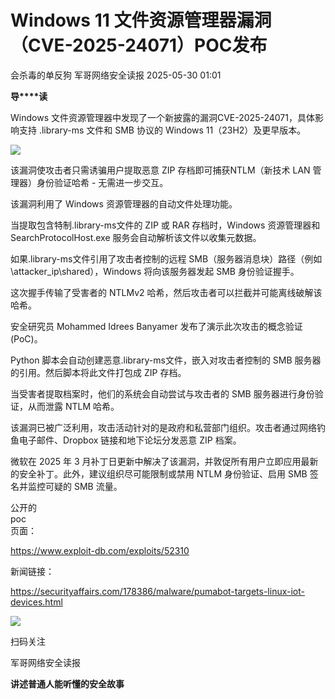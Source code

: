 #  Windows 11 文件资源管理器漏洞（CVE-2025-24071）POC发布   
会杀毒的单反狗  军哥网络安全读报   2025-05-30 01:01  
  
**导****读**  
  
  
  
Windows 文件资源管理器中发现了一个新披露的漏洞CVE-2025-24071，具体影响支持 .library-ms 文件和 SMB 协议的 Windows 11（23H2）及更早版本。  
  
![](https://mmbiz.qpic.cn/mmbiz_jpg/AnRWZJZfVaFNccxeYrT4iaYElvgWbcia2g7dOCQWWfiaUw7kdwibP9y9c35bGR249yCQnuicyDo4ltibtlENBnnTv3cw/640?wx_fmt=webp&from=appmsg "")  
  
  
该漏洞使攻击者只需诱骗用户提取恶意 ZIP 存档即可捕获NTLM（新技术 LAN 管理器）身份验证哈希 - 无需进一步交互。  
  
  
该漏洞利用了 Windows 资源管理器的自动文件处理功能。  
  
  
当提取包含特制.library-ms文件的 ZIP 或 RAR 存档时，Windows 资源管理器和 SearchProtocolHost.exe 服务会自动解析该文件以收集元数据。  
  
  
如果.library-ms文件引用了攻击者控制的远程 SMB（服务器消息块）路径（例如\\attacker_ip\shared），Windows 将向该服务器发起 SMB 身份验证握手。  
  
  
这次握手传输了受害者的 NTLMv2 哈希，然后攻击者可以拦截并可能离线破解该哈希。  
  
  
安全研究员 Mohammed Idrees Banyamer 发布了演示此次攻击的概念验证 (PoC)。  
  
  
Python 脚本会自动创建恶意.library-ms文件，嵌入对攻击者控制的 SMB 服务器的引用。然后脚本将此文件打包成 ZIP 存档。  
  
  
当受害者提取档案时，他们的系统会自动尝试与攻击者的 SMB 服务器进行身份验证，从而泄露 NTLM 哈希。  
  
  
该漏洞已被广泛利用，攻击活动针对的是政府和私营部门组织。攻击者通过网络钓鱼电子邮件、Dropbox 链接和地下论坛分发恶意 ZIP 档案。  
  
  
微软在 2025 年 3 月补丁日更新中解决了该漏洞，并敦促所有用户立即应用最新的安全补丁。此外，建议组织尽可能限制或禁用 NTLM 身份验证、启用 SMB 签名并监控可疑的 SMB 流量。  
  
  
公开的  
poc  
页面：  
  
https://www.exploit-db.com/exploits/52310  
  
  
新闻链接：  
  
https://securityaffairs.com/178386/malware/pumabot-targets-linux-iot-devices.html  
  
![](https://mmbiz.qpic.cn/mmbiz_jpg/AnRWZJZfVaGC3gsJClsh4Fia0icylyBEnBywibdbkrLLzmpibfdnf5wNYzEUq2GpzfedMKUjlLJQ4uwxAFWLzHhPFQ/640?wx_fmt=jpeg "")  
  
扫码关注  
  
军哥网络安全读报  
  
**讲述普通人能听懂的安全故事**  
  
  
